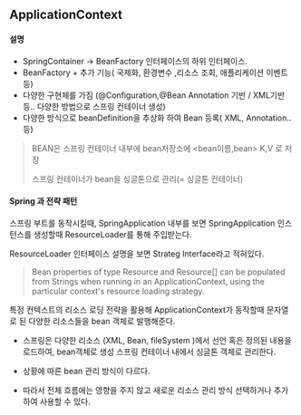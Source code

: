 ## ApplicationContext

#### 설명  
- SpringContainer -> BeanFactory 인터페이스의 하위 인터페이스.
- BeanFactory + 추가 기능( 국제화, 환경변수 ,리소스 조회, 애플리케이션 이벤트 등)
- 다양한 구현체를 가짐 (@Configuration,@Bean Annotation 기반 / XML기반 등..
다양한 방법으로 스프링 컨테이너 생성)
- 다양한 방식으로 beanDefinition을 추상화 하여 Bean 등록( XML, Annotation.. 등)


>  BEAN은 스프링 컨테이너 내부에 bean저장소에 <bean이름,bean> K,V 로 저장
> 
>  스프링 컨테이너가 bean을 싱글톤으로 관리(= 싱글톤 컨테이너)
                     

#### Spring 과 전략 패턴

스프링 부트를 동작시킬때, SpringApplication 내부를 보면  SpringApplication 인스턴스를 생성할때 ResourceLoader를 통해 주입받는다.

ResourceLoader 인터페이스 설명을 보면 Strateg Interface라고 적혀있다.

> Bean properties of type Resource and Resource[] can be
> populated from Strings when running in an ApplicationContext,
> using the particular context's resource loading strategy.

특정 컨텍스트의 리소스 로딩 전략을 활용해 ApplicationContext가 동작할때 문자열로 된 다양한 리소스들을 bean 객체로 발행해준다.


* 스프링은 다양한 리소스 (XML, Bean, fileSystem )에서 선언 혹은 정의된 내용을 로드하여, bean객체로 생성 스프링 컨테이너 내에서 싱글톤 객체로 관리한다. 

* 상황에 따른 bean 관리 방식이 다르다.

* 따라서 전체 흐름에는 영향을 주지 않고 새로운 리소스 관리 방식 선택하거나 추가 하여 사용할 수 있다.






